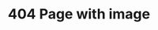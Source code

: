 ---
title: 404 Page with image
category: Marketing
paid: true
isActive: true
ltr: {"preview":"function App() {\n  return /*#__PURE__*/React.createElement(\"main\", {\n    style: {\n      height: \"680px\"\n    }\n  }, /*#__PURE__*/React.createElement(\"div\", {\n    className: \"max-w-screen-xl mx-auto px-4 flex items-center justify-start h-screen md:px-8\"\n  }, /*#__PURE__*/React.createElement(\"div\", {\n    className: \"max-w-lg mx-auto flex-1 flex-row-reverse gap-12 items-center justify-between md:max-w-none md:flex\"\n  }, /*#__PURE__*/React.createElement(\"div\", {\n    className: \"flex-1 max-w-lg\"\n  }, /*#__PURE__*/React.createElement(\"img\", {\n    src: \"https://res.cloudinary.com/floatui/image/upload/c_pad,b_auto:predominant,fl_preserve_transparency/v1670873056/undraw_page_not_found_re_e9o6_rm5sxu.jpg\"\n  })), /*#__PURE__*/React.createElement(\"div\", {\n    className: \"mt-12 flex-1 max-w-lg space-y-3 md:mt-0\"\n  }, /*#__PURE__*/React.createElement(\"h3\", {\n    className: \"text-indigo-600 font-semibold\"\n  }, \"404 Error\"), /*#__PURE__*/React.createElement(\"p\", {\n    className: \"text-gray-800 text-4xl font-semibold sm:text-5xl\"\n  }, \"Page not found\"), /*#__PURE__*/React.createElement(\"p\", {\n    className: \"text-gray-600\"\n  }, \"Sorry, the page you are looking for could not be found or has been removed.\"), /*#__PURE__*/React.createElement(\"a\", {\n    href: \"javascript:void(0)\",\n    className: \"text-indigo-600 duration-150 hover:text-indigo-400 font-medium inline-flex items-center gap-x-1\"\n  }, \"Go back\", /*#__PURE__*/React.createElement(\"svg\", {\n    xmlns: \"http://www.w3.org/2000/svg\",\n    viewBox: \"0 0 20 20\",\n    fill: \"currentColor\",\n    className: \"w-5 h-5\"\n  }, /*#__PURE__*/React.createElement(\"path\", {\n    fillRule: \"evenodd\",\n    d: \"M5 10a.75.75 0 01.75-.75h6.638L10.23 7.29a.75.75 0 111.04-1.08l3.5 3.25a.75.75 0 010 1.08l-3.5 3.25a.75.75 0 11-1.04-1.08l2.158-1.96H5.75A.75.75 0 015 10z\",\n    clipRule: \"evenodd\"\n  })))))));\n}","vue":{"vueTail":[],"vueCss":[]},"react":{"jsxCss":[],"jsxTail":[{"code":"export default () => {\n    return (\n        <main>\n            <div className=\"max-w-screen-xl mx-auto px-4 flex items-center justify-start h-screen md:px-8\">\n                <div className=\"max-w-lg mx-auto flex-1 flex-row-reverse gap-12 items-center justify-between md:max-w-none md:flex\">\n                    <div className=\"flex-1 max-w-lg\">\n                        <img src=\"https://res.cloudinary.com/floatui/image/upload/c_pad,b_auto:predominant,fl_preserve_transparency/v1670873056/undraw_page_not_found_re_e9o6_rm5sxu.jpg\" />\n                    </div>\n                    <div className=\"mt-12 flex-1 max-w-lg space-y-3 md:mt-0\">\n                        <h3 className=\"text-indigo-600 font-semibold\">\n                            404 Error\n                        </h3>\n                        <p className=\"text-gray-800 text-4xl font-semibold sm:text-5xl\">\n                            Page not found\n                        </p>\n                        <p className=\"text-gray-600\">\n                            Sorry, the page you are looking for could not be found or has been removed.\n                        </p>\n                        <a href=\"javascript:void(0)\" className=\"text-indigo-600 duration-150 hover:text-indigo-400 font-medium inline-flex items-center gap-x-1\">\n                            Go back\n                            <svg xmlns=\"http://www.w3.org/2000/svg\" viewBox=\"0 0 20 20\" fill=\"currentColor\" className=\"w-5 h-5\">\n                                <path fillRule=\"evenodd\" d=\"M5 10a.75.75 0 01.75-.75h6.638L10.23 7.29a.75.75 0 111.04-1.08l3.5 3.25a.75.75 0 010 1.08l-3.5 3.25a.75.75 0 11-1.04-1.08l2.158-1.96H5.75A.75.75 0 015 10z\" clipRule=\"evenodd\" />\n                            </svg>\n                        </a>\n                    </div>\n                </div>\n            </div>\n        </main>\n    )\n}","label":"App.jsx"}]}}
rtl: {"react":{"jsxCss":[],"jsxTail":[{"code":"export default () => {\n\n    return (\n        <main>\n            <div className=\"max-w-screen-xl mx-auto px-4 flex items-center justify-start h-screen md:px-8\">\n                <div className=\"max-w-lg mx-auto flex-1 flex-row-reverse gap-12 items-center justify-between md:max-w-none md:flex\">\n                    <div className=\"flex-1 max-w-lg\">\n                        <img src=\"https://res.cloudinary.com/floatui/image/upload/c_pad,b_auto:predominant,fl_preserve_transparency/v1670873056/undraw_page_not_found_re_e9o6_rm5sxu.jpg\" />\n                    </div>\n                    <div className=\"mt-12 flex-1 max-w-lg space-y-3 md:mt-0\">\n                        <h3 className=\"text-indigo-600 font-semibold\">\n                            خطأ 404\n                        </h3>\n                        <p className=\"text-gray-800 text-4xl font-semibold sm:text-5xl\">\n                            الصفحة غير موجودة\n                        </p>\n                        <p className=\"text-gray-600\">\n                            عذرا، الصفحة التي تبحث عنها لا يمكن العثور عليها أو قد تم إزالتها.\n                        </p>\n                        <a href=\"javascript:void(0)\" className=\"text-indigo-600 duration-150 hover:text-indigo-400 font-medium inline-flex items-center gap-x-1\">\n                            عُد للخلف\n                            <svg xmlns=\"http://www.w3.org/2000/svg\" fill=\"none\" viewBox=\"0 0 24 24\" stroke-width=\"1.5\" stroke=\"currentColor\" className=\"w-5 h-5\">\n                                <path stroke-linecap=\"round\" stroke-linejoin=\"round\" d=\"M6.75 15.75L3 12m0 0l3.75-3.75M3 12h18\" />\n                            </svg>\n\n                        </a>\n                    </div>\n                </div>\n            </div>\n        </main>\n    )\n}","label":"App.jsx"}]},"preview":"function App() {\n  return /*#__PURE__*/React.createElement(\"main\", {\n    style: {\n      height: \"680px\"\n    }\n  }, /*#__PURE__*/React.createElement(\"div\", {\n    className: \"max-w-screen-xl mx-auto px-4 flex items-center justify-start h-screen md:px-8\"\n  }, /*#__PURE__*/React.createElement(\"div\", {\n    className: \"max-w-lg mx-auto flex-1 flex-row-reverse gap-12 items-center justify-between md:max-w-none md:flex\"\n  }, /*#__PURE__*/React.createElement(\"div\", {\n    className: \"flex-1 max-w-lg\"\n  }, /*#__PURE__*/React.createElement(\"img\", {\n    src: \"https://res.cloudinary.com/floatui/image/upload/c_pad,b_auto:predominant,fl_preserve_transparency/v1670873056/undraw_page_not_found_re_e9o6_rm5sxu.jpg\"\n  })), /*#__PURE__*/React.createElement(\"div\", {\n    className: \"mt-12 flex-1 max-w-lg space-y-3 md:mt-0\"\n  }, /*#__PURE__*/React.createElement(\"h3\", {\n    className: \"text-indigo-600 font-semibold\"\n  }, \"\\u062E\\u0637\\u0623 404\"), /*#__PURE__*/React.createElement(\"p\", {\n    className: \"text-gray-800 text-4xl font-semibold sm:text-5xl\"\n  }, \"\\u0627\\u0644\\u0635\\u0641\\u062D\\u0629 \\u063A\\u064A\\u0631 \\u0645\\u0648\\u062C\\u0648\\u062F\\u0629\"), /*#__PURE__*/React.createElement(\"p\", {\n    className: \"text-gray-600\"\n  }, \"\\u0639\\u0630\\u0631\\u0627\\u060C \\u0627\\u0644\\u0635\\u0641\\u062D\\u0629 \\u0627\\u0644\\u062A\\u064A \\u062A\\u0628\\u062D\\u062B \\u0639\\u0646\\u0647\\u0627 \\u0644\\u0627 \\u064A\\u0645\\u0643\\u0646 \\u0627\\u0644\\u0639\\u062B\\u0648\\u0631 \\u0639\\u0644\\u064A\\u0647\\u0627 \\u0623\\u0648 \\u0642\\u062F \\u062A\\u0645 \\u0625\\u0632\\u0627\\u0644\\u062A\\u0647\\u0627.\"), /*#__PURE__*/React.createElement(\"a\", {\n    href: \"javascript:void(0)\",\n    className: \"text-indigo-600 duration-150 hover:text-indigo-400 font-medium inline-flex items-center gap-x-1\"\n  }, \"\\u0639\\u064F\\u062F \\u0644\\u0644\\u062E\\u0644\\u0641\", /*#__PURE__*/React.createElement(\"svg\", {\n    xmlns: \"http://www.w3.org/2000/svg\",\n    fill: \"none\",\n    viewBox: \"0 0 24 24\",\n    \"stroke-width\": \"1.5\",\n    stroke: \"currentColor\",\n    className: \"w-5 h-5\"\n  }, /*#__PURE__*/React.createElement(\"path\", {\n    \"stroke-linecap\": \"round\",\n    \"stroke-linejoin\": \"round\",\n    d: \"M6.75 15.75L3 12m0 0l3.75-3.75M3 12h18\"\n  })))))));\n}","vue":{"vueCss":[],"vueTail":[]}}
slug: /404-pages
id: 900d00df-913b-4eff-8ce3-c9848c731519
created_at: 1671312876931
---